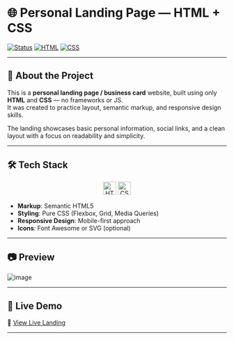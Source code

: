 # 🌐 Personal Landing Page — HTML + CSS

[![Status](https://img.shields.io/badge/status-deployed-brightgreen?style=flat-square)](https://github.com/AlexProkopev)
[![HTML](https://img.shields.io/badge/html5-E34F26?style=flat-square&logo=html5&logoColor=white)](https://developer.mozilla.org/en-US/docs/Web/HTML)
[![CSS](https://img.shields.io/badge/css3-1572B6?style=flat-square&logo=css3&logoColor=white)](https://developer.mozilla.org/en-US/docs/Web/CSS)


---

## 🧾 About the Project

This is a **personal landing page / business card** website, built using only **HTML** and **CSS** — no frameworks or JS.  
It was created to practice layout, semantic markup, and responsive design skills.

The landing showcases basic personal information, social links, and a clean layout with a focus on readability and simplicity.

---

## 🛠 Tech Stack

<div align="center">
  <img src="https://cdn.simpleicons.org/html5/E34F26" width="30" height="30" alt="HTML5" />
  <img src="https://cdn.simpleicons.org/css3/1572B6" width="30" height="30" alt="CSS3" />
</div>

- **Markup**: Semantic HTML5  
- **Styling**: Pure CSS (Flexbox, Grid, Media Queries)  
- **Responsive Design**: Mobile-first approach  
- **Icons**: Font Awesome or SVG (optional)

---

## 📷 Preview

![image](https://github.com/user-attachments/assets/fb0005e9-c008-4b05-8043-4e2da75c57d9)




---

## 🚀 Live Demo

🔗 [View Live Landing](https://alexprokopev.github.io/portfolio-novik/)  


---



